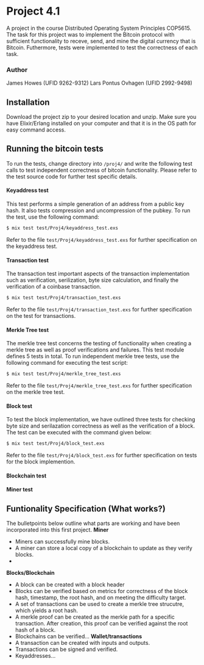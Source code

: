 # Project 4.1
A project in the course Distributed Operating System Principles COP5615. The task for this project was to implement the Bitcoin protocol with sufficient functionality to receve, send, and mine the digital currency that is Bitcoin. Futhermore, tests were implemented to test the correctness of each task.

### Author
James Howes (UFID 9262-9312)
Lars Pontus Ovhagen (UFID 2992-9498)

## Installation
Download the project zip to your desired location and unzip. Make sure you have Elixir/Erlang installed on your computer and that it is in the OS path for easy command access.

## Running the bitcoin tests
To run the tests, change directory into `/proj4/` and write the following test calls to test independent correctness of bitcoin functionality. Please refer to the test source code for further test specific details.

#### Keyaddress test
This test performs a simple generation of an address from a public key hash. It also tests compression and uncompression of the pubkey. To run the test, use the following command:
```sh
$ mix test test/Proj4/keyaddress_test.exs
```
Refer to the file `test/Proj4/keyaddress_test.exs` for further specification on the keyaddress test.
#### Transaction test
The transaction test important aspects of the transaction implementation such as verification, serilization, byte size calculation, and finally the verification of a coinbase transaction.
```sh
$ mix test test/Proj4/transaction_test.exs
```
Refer to the file `test/Proj4/transaction_test.exs` for further specification on the test for transactions.
#### Merkle Tree test
The merkle tree test concerns the testing of functionality when creating a merkle tree as well as proof verifications and failures. This test module defines 5 tests in total. To run independent merkle tree tests, use the following command for executing the test script:
```sh
$ mix test test/Proj4/merkle_tree_test.exs
```
Refer to the file `test/Proj4/merkle_tree_test.exs` for further specification on the merkle tree test.
#### Block test
To test the block implementation, we have outlined three tests for checking byte size and serilazation correctness as well as the verification of a block. The test can be executed with the command given below:
```sh
$ mix test test/Proj4/block_test.exs
```
Refer to the file `test/Proj4/block_test.exs` for further specification on tests for the block implemention.
#### Blockchain test

#### Miner test



## Funtionality Specification (What works?)
The bulletpoints below outline what parts are working and have been incorporated into this first project.
__Miner__
* Miners can successfully mine blocks.
* A miner can store a local copy of a blockchain to update as they verify blocks.
* 

__Blocks/Blockchain__
* A block can be created with a block header
* Blocks can be verified based on metrics for correctness of the block hash, timestamp, the root hash, and on meeting the difficulty target.
* A set of transactions can be used to create a merkle tree strucutre, which yields a root hash.
* A merkle proof can be created as the merkle path for a specific transaction. After creation, this proof can be verified against the root hash of a block.
* Blockchains can be verified...
__Wallet/transactions__
* A transaction can be created with inputs and outputs.
* Transactions can be signed and verified.
* Keyaddresses...


